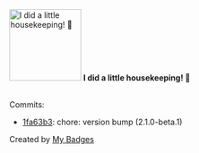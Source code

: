 <img src="https://my-badges.github.io/my-badges/chore-commit.png" alt="I did a little housekeeping! 🧹" title="I did a little housekeeping! 🧹" width="128">
<strong>I did a little housekeeping! 🧹</strong>
<br><br>

Commits:

- <a href="https://github.com/RRZE-Webteam/FAU-Studium/commit/1fa63b3a87e8237d8dde94954f477d34dbf7bb31">1fa63b3</a>: chore: version bump (2.1.0-beta.1)


Created by <a href="https://github.com/my-badges/my-badges">My Badges</a>
